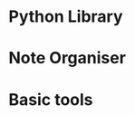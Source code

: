 <!--
+Author: 刘嘉屹
+Date Created: 16 Jan 2014
+Date Changed: 25 Jan 2014
+Tags: Script Document;
+标签: 
-->

Python Library
===========

# Note Organiser

# Basic tools


